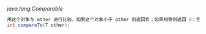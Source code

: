 *java.lang.Comparable<T>*

```java
用这个对象与 other 进行比较。如果这个对象小于 other 则返回负；如果相等则返回 0；否则返回正
int compareTo(T other);
```

